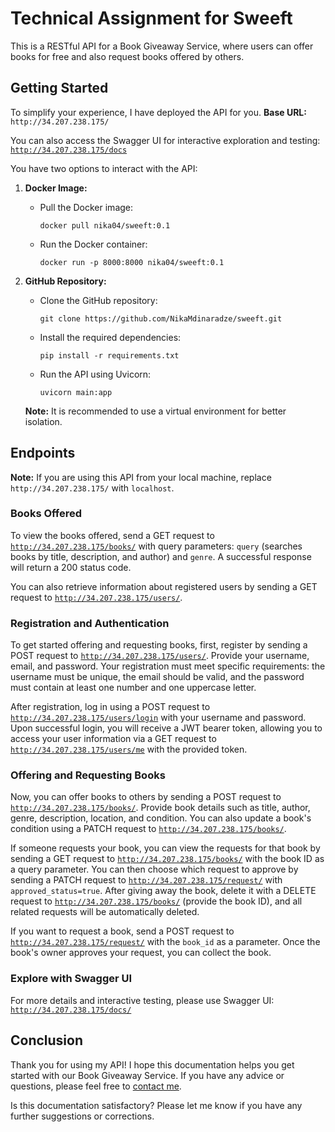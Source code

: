 # Technical Assignment for Sweeft

This is a RESTful API for a Book Giveaway Service, where users can offer books for free and also request books offered by others.

## Getting Started

To simplify your experience, I have deployed the API for you.
**Base URL:** `http://34.207.238.175/`

You can also access the Swagger UI for interactive exploration and testing: [`http://34.207.238.175/docs`](http://34.207.238.175/docs)

You have two options to interact with the API:

1. **Docker Image:**
   - Pull the Docker image:
     ```
     docker pull nika04/sweeft:0.1
     ```
   - Run the Docker container:
     ```
     docker run -p 8000:8000 nika04/sweeft:0.1
     ```

2. **GitHub Repository:**
   - Clone the GitHub repository:
     ```
     git clone https://github.com/NikaMdinaradze/sweeft.git
     ```
   - Install the required dependencies:
     ```
     pip install -r requirements.txt
     ```
   - Run the API using Uvicorn:
     ```
     uvicorn main:app
     ```

   **Note:** It is recommended to use a virtual environment for better isolation.

## Endpoints

**Note:** If you are using this API from your local machine, replace `http://34.207.238.175/` with `localhost`.

### Books Offered

To view the books offered, send a GET request to [`http://34.207.238.175/books/`](http://34.207.238.175/books/) with query parameters: `query` (searches books by title, description, and author) and `genre`. A successful response will return a 200 status code.

You can also retrieve information about registered users by sending a GET request to [`http://34.207.238.175/users/`](http://34.207.238.175/users/).

### Registration and Authentication

To get started offering and requesting books, first, register by sending a POST request to [`http://34.207.238.175/users/`](http://34.207.238.175/users/). Provide your username, email, and password. Your registration must meet specific requirements: the username must be unique, the email should be valid, and the password must contain at least one number and one uppercase letter.

After registration, log in using a POST request to [`http://34.207.238.175/users/login`](http://34.207.238.175/users/login) with your username and password. Upon successful login, you will receive a JWT bearer token, allowing you to access your user information via a GET request to [`http://34.207.238.175/users/me`](http://34.207.238.175/users/me) with the provided token.

### Offering and Requesting Books

Now, you can offer books to others by sending a POST request to [`http://34.207.238.175/books/`](http://34.207.238.175/books/). Provide book details such as title, author, genre, description, location, and condition. You can also update a book's condition using a PATCH request to [`http://34.207.238.175/books/`](http://34.207.238.175/books/).

If someone requests your book, you can view the requests for that book by sending a GET request to [`http://34.207.238.175/books/`](http://34.207.238.175/books/) with the book ID as a query parameter. You can then choose which request to approve by sending a PATCH request to [`http://34.207.238.175/request/`](http://34.207.238.175/request/) with `approved_status=true`. After giving away the book, delete it with a DELETE request to [`http://34.207.238.175/books/`](http://34.207.238.175/books/) (provide the book ID), and all related requests will be automatically deleted.

If you want to request a book, send a POST request to [`http://34.207.238.175/request/`](http://34.207.238.175/request/) with the `book_id` as a parameter. Once the book's owner approves your request, you can collect the book.

### Explore with Swagger UI

For more details and interactive testing, please use Swagger UI: [`http://34.207.238.175/docs/`](http://34.207.238.175/docs/)

## Conclusion

Thank you for using my API! I hope this documentation helps you get started with our Book Giveaway Service. If you have any advice or questions, please feel free to [contact me](mailto:mdinaradzenika04@gmail.com).

Is this documentation satisfactory? Please let me know if you have any further suggestions or corrections.




